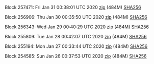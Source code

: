 Block 257471: Fri Jan 31 00:38:01 UTC 2020 [zip](https://dash-bootstrap.ams3.digitaloceanspaces.com/testnet/2020-01-31/bootstrap.dat.zip) (484M) [SHA256](https://dash-bootstrap.ams3.digitaloceanspaces.com/testnet/2020-01-31/sha256.txt)

Block 256906: Thu Jan 30 00:35:50 UTC 2020 [zip](https://dash-bootstrap.ams3.digitaloceanspaces.com/testnet/2020-01-30/bootstrap.dat.zip) (484M) [SHA256](https://dash-bootstrap.ams3.digitaloceanspaces.com/testnet/2020-01-30/sha256.txt)

Block 256343: Wed Jan 29 00:40:29 UTC 2020 [zip](https://dash-bootstrap.ams3.digitaloceanspaces.com/testnet/2020-01-29/bootstrap.dat.zip) (484M) [SHA256](https://dash-bootstrap.ams3.digitaloceanspaces.com/testnet/2020-01-29/sha256.txt)

Block 255809: Tue Jan 28 00:42:07 UTC 2020 [zip](https://dash-bootstrap.ams3.digitaloceanspaces.com/testnet/2020-01-28/bootstrap.dat.zip) (484M) [SHA256](https://dash-bootstrap.ams3.digitaloceanspaces.com/testnet/2020-01-28/sha256.txt)

Block 255194: Mon Jan 27 00:33:44 UTC 2020 [zip](https://dash-bootstrap.ams3.digitaloceanspaces.com/testnet/2020-01-27/bootstrap.dat.zip) (484M) [SHA256](https://dash-bootstrap.ams3.digitaloceanspaces.com/testnet/2020-01-27/sha256.txt)

Block 254585: Sun Jan 26 00:37:53 UTC 2020 [zip](https://dash-bootstrap.ams3.digitaloceanspaces.com/testnet/2020-01-26/bootstrap.dat.zip) (484M) [SHA256](https://dash-bootstrap.ams3.digitaloceanspaces.com/testnet/2020-01-26/sha256.txt)
